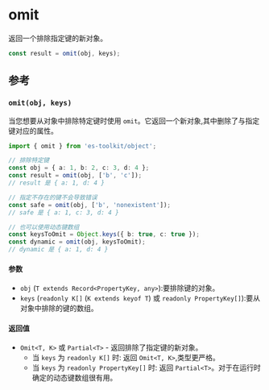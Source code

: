 # omit

返回一个排除指定键的新对象。

```typescript
const result = omit(obj, keys);
```

## 参考

### `omit(obj, keys)`

当您想要从对象中排除特定键时使用 `omit`。它返回一个新对象,其中删除了与指定键对应的属性。

```typescript
import { omit } from 'es-toolkit/object';

// 排除特定键
const obj = { a: 1, b: 2, c: 3, d: 4 };
const result = omit(obj, ['b', 'c']);
// result 是 { a: 1, d: 4 }

// 指定不存在的键不会导致错误
const safe = omit(obj, ['b', 'nonexistent']);
// safe 是 { a: 1, c: 3, d: 4 }

// 也可以使用动态键数组
const keysToOmit = Object.keys({ b: true, c: true });
const dynamic = omit(obj, keysToOmit);
// dynamic 是 { a: 1, d: 4 }
```

#### 参数

- `obj` (`T extends Record<PropertyKey, any>`):要排除键的对象。
- `keys` (`readonly K[]` (`K extends keyof T`) 或 `readonly PropertyKey[]`):要从对象中排除的键的数组。

#### 返回值

- `Omit<T, K>` 或 `Partial<T>` - 返回排除了指定键的新对象。
  - 当 `keys` 为 `readonly K[]` 时: 返回 `Omit<T, K>`,类型更严格。
  - 当 `keys` 为 `readonly PropertyKey[]` 时: 返回 `Partial<T>`。对于在运行时确定的动态键数组很有用。
